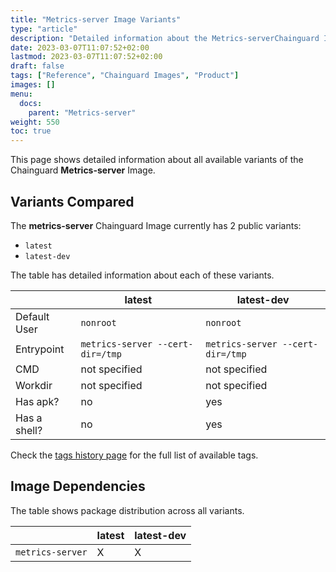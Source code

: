 ```yaml
---
title: "Metrics-server Image Variants"
type: "article"
description: "Detailed information about the Metrics-serverChainguard Image variants"
date: 2023-03-07T11:07:52+02:00
lastmod: 2023-03-07T11:07:52+02:00
draft: false
tags: ["Reference", "Chainguard Images", "Product"]
images: []
menu:
  docs:
    parent: "Metrics-server"
weight: 550
toc: true
---
```


This page shows detailed information about all available variants of the Chainguard **Metrics-server** Image.

## Variants Compared
The **metrics-server** Chainguard Image currently has 2 public variants: 

- `latest`
- `latest-dev`

The table has detailed information about each of these variants.

|              | latest                           | latest-dev                       |
|--------------|----------------------------------|----------------------------------|
| Default User | `nonroot`                        | `nonroot`                        |
| Entrypoint   | `metrics-server --cert-dir=/tmp` | `metrics-server --cert-dir=/tmp` |
| CMD          | not specified                    | not specified                    |
| Workdir      | not specified                    | not specified                    |
| Has apk?     | no                               | yes                              |
| Has a shell? | no                               | yes                              |

Check the [tags history page](/chainguard/chainguard-images/reference/metrics-server/tags_history/) for the full list of available tags.
## Image Dependencies
The table shows package distribution across all variants.

|                  | latest | latest-dev |
|------------------|--------|------------|
| `metrics-server` | X      | X          |
